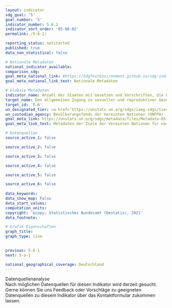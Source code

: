 ```yaml
---
layout: indicator    
sdg_goal: '5'    
goal_number: '5'    
indicator_number: 5.6.2    
indicator_sort_order: '05-06-02'    
permalink: /5-6-2/    

reporting_status: notstarted    
published: true    
data_non_statistical: false    

# Nationale Metadaten    
national_indicator_available:     
comparison_sdg:     
goal_meta_national_link: #https://SdgTestEnvironment.github.io/sdg-indicators/public/MetaDe/5.6.2.pdf    
goal_meta_national_link_text: Nationale Metadaten    

# Globale Metadaten    
indicator_name: Anzahl der Staaten mit Gesetzen und Vorschriften, die Frauen und Männern im Alter von 15 Jahren und älter den uneingeschränkten und gleichberechtigten Zugang zu sexuellen und reproduktiven Gesundheitsleistungen, Informationen und Bildung garantieren    
target_name: Den allgemeinen Zugang zu sexueller und reproduktiver Gesundheit und reproduktiven Rechten gewährleisten, wie im Einklang mit dem Aktionsprogramm der Internationalen Konferenz über Bevölkerung und Entwicklung, der Aktionsplattform von Beijing und den Ergebnisdokumenten ihrer Überprüfungskonferenzen vereinbart    
target_id: '5.6'    
un_designated_tier: <a href='https://unstats.un.org/sdgs/iaeg-sdgs/tier-classification/' title='Klicken Sie hier um weitere Informationen zur UN-Tier-Klassifikation zu erhalten.'>Tier II</a>    
un_custodian_agency: Bevölkerungsfonds der Vereinten Nationen (UNFPA)    
goal_meta_link: https://unstats.un.org/sdgs/metadata/files/Metadata-05-06-02.pdf    
goal_meta_link_text: Metadaten der Ziele der Vereinten Nationen für nachhaltige Entwicklung    

# Datenquellen
source_active_1: false

source_active_2: false

source_active_3: false

source_active_4: false

source_active_5: false

source_active_6: false
    
data_keywords:     
data_show_map: False    
data_start_values:     
computation_units:     
copyright: '&copy; Statistisches Bundesamt (Destatis), 2021'    
data_footnote:     

# Grafik Eigenschaften    
graph_title:     
graph_type: line    
    

previous: 5-6-1    
next: 5-a-1    

national_geographical_coverage: Deutschland    
---
```


<span class="status notstarted"> Datenquellenanalyse </span><br>
Nach möglichen Datenquellen für diesen Indikator wird derzeit gesucht.
Gerne können Sie uns Feedback oder Vorschläge zu geeigneten Datenquellen zu diesem Indikator über das Kontaktformular zukommen lassen.